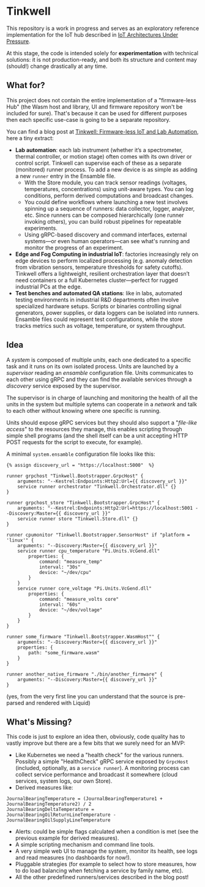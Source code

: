 # Tinkwell

This repository is a work in progress and serves as an exploratory reference implementation for the IoT hub described in [IoT Architectures Under Pressure](https://dev.to/adriano-repetti/iot-architectures-under-pressure-why-implementation-isnt-as-simple-as-it-seems-part-1-3inn).

At this stage, the code is intended solely for **experimentation** with technical solutions: it is not production-ready, and both its structure and content may (should!) change drastically at any time.

## What for?

This project does not contain the entire implementation of a "firmware-less Hub" (the Wasm host and library, UI and firmware repository won't be included for sure). That's because it can be used for different purposes then each specific use-case is going to be a separate repository.

You can find a blog post at [Tinkwell: Firmware-less IoT and Lab Automation](https://dev.to/adriano-repetti/tinkwell-firmware-less-iot-and-lab-automation-2gef), here a tiny extract:

* **Lab automation**: each lab instrument (whether it’s a spectrometer, thermal controller, or motion stage) often comes with its own driver or control script. Tinkwell can supervise each of these as a separate (monitored) runner process. To add a new device is as simple as adding a new `runner` entry in the Ensamble file.
    * With the Store module, you can track sensor readings (voltages, temperatures, concentrations) using unit-aware types. You can log conditions, perform derived computations and broadcast changes.
    * You could define workflows where launching a new test involves spinning up a sequence of runners: data collector, logger, analyzer, etc. Since runners can be composed hierarchically (one runner invoking others), you can build robust pipelines for repeatable experiments.
    * Using gRPC-based discovery and command interfaces, external systems—or even human operators—can see what's running and monitor the progress of an experiment.
* **Edge and Fog Computing in industrial IoT**: factories increasingly rely on edge devices to perform localized processing (e.g. anomaly detection from vibration sensors, temperature thresholds for safety cutoffs). Tinkwell offers a lightweight, resilient orchestration layer that doesn’t need containers or a full Kubernetes cluster—perfect for rugged industrial PCs at the edge.
* **Test benches and automated QA stations**: like in labs, automated testing environments in industrial R&D departments often involve specialized hardware setups. Scripts or binaries controlling signal generators, power supplies, or data loggers can be isolated into runners. Ensamble files could represent test configurations, while the store tracks metrics such as voltage, temperature, or system throughput.

## Idea

A _system_ is composed of multiple _units_, each one dedicated to a specific task and it runs on its own isolated process. Units are launched by a _supervisor_ reading an _ensamble_ configuration file. Units communicates to each other using gRPC and they can find the available services through a _discovery_ service exposed by the supervisor.

The supervisor is in charge of launching and monitoring the health of all the units in the system but multiple sytems can cooperate in a _network_ and talk to each other without knowing where one specific is running.

Units should expose gRPC services but they should also support a "_file-like access_" to the resources they manage, this enables scripting through simple shell programs (and the shell itself can be a unit accepting HTTP POST requests for the script to execute, for example).

A minimal `system.ensamble` configuration file looks like this:

```
{% assign discovery_url = "https://localhost:5000"  %}

runner grpchost "Tinkwell.Bootstrapper.GrpcHost" {
    arguments: "--Kestrel:Endpoints:Http2:Url={{ discovery_url }}"
	service runner orchestrator "Tinkwell.Orchestrator.dll" {}
}

runner grpchost_store "Tinkwell.Bootstrapper.GrpcHost" {
    arguments: "--Kestrel:Endpoints:Http2:Url=https://localhost:5001 --Discovery:Master={{ discovery_url }}"
	service runner store "Tinkwell.Store.dll" {}
}

runner cpumonitor "Tinkwell.Bootstrapper.SensorHost" if "platform = 'linux'" {
    arguments: "--Discovery:Master={{ discovery_url }}"
    service runner cpu_temperature "Pi.Units.VcGend.dll" 
        properties: {
            command: "measure_temp"
            interval: "30s"
            device: "~/dev/cpu"
        }
    }
    service runner core_voltage "Pi.Units.VcGend.dll" 
        properties: {
            command: "measure_volts core"
            interval: "60s"
            device: "~/dev/voltage"
        }
    }
}

runner some_firmware "Tinkwell.Bootstrapper.WasmHost"" {
    arguments: "--Discovery:Master={{ discovery_url }}"
    properties: {
        path: "some_firmware.wasm"
    }
}

runner another_native_firmware "./bin/another_firmware" {
    arguments: "--Discovery:Master={{ discovery_url }}"
}
```

(yes, from the very first line you can understand that the source is pre-parsed and rendered with Liquid)

## What's Missing?

This code is just to explore an idea then, obviously, code quality has to vastly improve but there are a few bits that we surely need for an MVP:

* Like Kubernetes we need a "health check" for the various runners. Possibly a simple "HealthCheck" gRPC service exposed by `GrpcHost` (included, optionally, as a `service runner`). A monitoring process can collect service performance and broadcast it somewhere (cloud services, system logs, our own Store).
* Derived measures like:
```
JournalBearingTemperature = (JournalBearingTemperature1 + JournalBearingTemperature2) / 2
JournalBearingDeltaTemperature = JournalBearingOilReturnLineTemperature - JournalBearingOilSupplyLineTemperature
```
* Alerts: could be simple flags calculated when a condition is met (see the previous example for derived measures).
* A simple scripting mechanism and command line tools.
* A very simple web UI to manage the system, monitor its health, see logs and read measures (no dashboards for now!).
* Pluggable strategies (for example to select how to store measures, how to do load balancing when fetching a service by family name, etc).
* All the other predefined runners/services described in the blog post!
